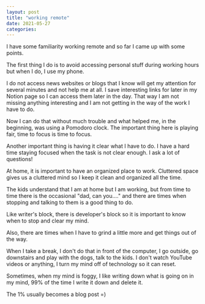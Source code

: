 ```yaml
---
layout: post
title: "working remote"
date: 2021-05-27
categories:
---
```


I have some familiarity working remote and so far I came up with some points.

The first thing I do is to avoid accessing personal stuff during working hours but when I do, I use my phone.

I do not access news websites or blogs that I know will get my attention for several minutes and not help me at all. I save interesting links for later in my Notion page so I can access them later in the day. That way I am not missing anything interesting and I am not getting in the way of the work I have to do.

Now I can do that without much trouble and what helped me, in the beginning, was using a Pomodoro clock. The important thing here is playing fair, time to focus is time to focus.

Another important thing is having it clear what I have to do. I have a hard time staying focused when the task is not clear enough. I ask a lot of questions!

At home, it is important to have an organized place to work. Cluttered space gives us a cluttered mind so I keep it clean and organized all the time.

The kids understand that I am at home but I am working, but from time to time there is the occasional "dad, can you...." and there are times when stopping and talking to them is a good thing to do.

Like writer's block, there is developer's block so it is important to know when to stop and clear my mind.

Also, there are times when I have to grind a little more and get things out of the way.

When I take a break, I don't do that in front of the computer, I go outside, go downstairs and play with the dogs, talk to the kids. I don't watch YouTube videos or anything, I turn my mind off of technology so it can reset.

Sometimes, when my mind is foggy, I like writing down what is going on in my mind, 99% of the time I write it down and delete it.

The 1% usually becomes a blog post =)
